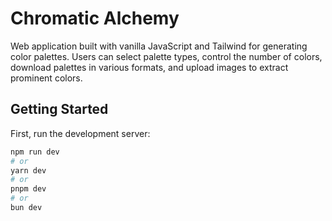 # Chromatic Alchemy

Web application built with vanilla JavaScript and Tailwind for generating color palettes. Users can select palette types, control the number of colors, download palettes in various formats, and upload images to extract prominent colors.

## Getting Started

First, run the development server:

```bash
npm run dev
# or
yarn dev
# or
pnpm dev
# or
bun dev
```
